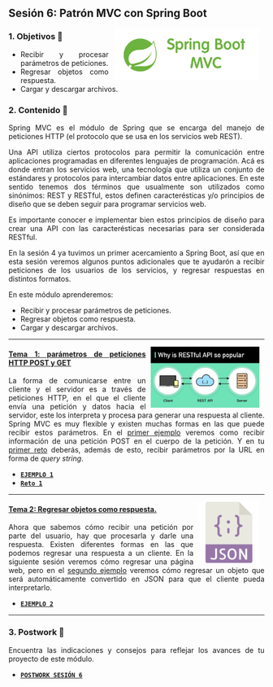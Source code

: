 ## Sesión 6: Patrón MVC con Spring Boot

<img src="./img/01.png" align="right" height="100" hspace="10">
<div style="text-align: justify;">

### 1. Objetivos :dart:

- Recibir y procesar parámetros de peticiones.
- Regresar objetos como respuesta.
- Cargar y descargar archivos.


### 2. Contenido :blue_book:

Spring MVC es el módulo de Spring que se encarga del manejo de peticiones HTTP (el protocolo que se usa en los servicios web REST).

Una API utiliza ciertos protocolos para permitir la comunicación entre aplicaciones programadas en diferentes lenguajes de programación. Acá es donde entran los servicios web, una tecnología que utiliza un conjunto de estándares y protocolos para intercambiar datos entre aplicaciones. En este sentido tenemos dos términos que usualmente son utilizados como sinónimos: REST y RESTful, estos definen caracterésticas y/o principios de diseño que se deben seguir para programar servicios web.

Es importante conocer e implementar bien estos principios de diseño para crear una API con las caracterésticas necesarias para ser considerada RESTful.

En la sesión 4 ya tuvimos un primer acercamiento a Spring Boot, así que en esta sesión veremos algunos puntos adicionales que te ayudarón a recibir peticiones de los usuarios de los servicios, y regresar respuestas en distintos formatos.

En este módulo aprenderemos:

- Recibir y procesar parámetros de peticiones.
- Regresar objetos como respuesta.
- Cargar y descargar archivos.

---

<img src="./img/02.jpg" align="right" height="120" hspace="10">

#### <ins>Tema 1: parámetros de peticiones HTTP POST y GET</ins>

La forma de comunicarse entre un cliente y el servidor es a través de peticiones HTTP, en el que el cliente envía una petición y datos hacia el servidor, este los interpreta y procesa para generar una respuesta al cliente. Spring MVC es muy flexible y existen muchas formas en las que puede recibir estos parámetros. En el [primer ejemplo](./Ejemplo-01) veremos como recibir información de una petición POST en el cuerpo de la petición. Y en tu [primer reto](./Reto-01) deberás, además de esto, recibir parámetros por la URL en forma de *query string*.


- [**`EJEMPLO 1`**](./Ejemplo-01)
- [**`Reto 1`**](./Reto-01)

---

<img src="./img/03.png" align="right" height="120" hspace="10">

#### <ins>Tema 2: Regresar objetos como respuesta.</ins>

Ahora que sabemos cómo recibir una petición por parte del usuario, hay que procesarla y darle una respuesta. Existen diferentes formas en las que podemos regresar una respuesta a un cliente. En la siguiente sesión veremos cómo regresar una página web, pero en el [segundo ejemplo](./Ejemplo-02) veremos cómo regresar un objeto que será automáticamente convertido en JSON para que el cliente pueda interpretarlo.

- [**`EJEMPLO 2`**](./Ejemplo-02)

---

### 3. Postwork :memo:

Encuentra las indicaciones y consejos para reflejar los avances de tu proyecto de este módulo.

- [**`POSTWORK SESIÓN 6`**](./Postwork/)

<br/>

</div>
